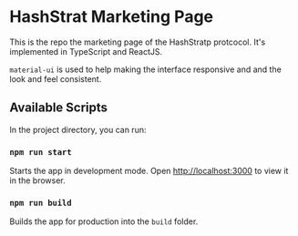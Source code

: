 # HashStrat Marketing Page

This is the repo the marketing page of the HashStratp protcocol. It's implemented in TypeScript and ReactJS.

`material-ui` is used to help making the interface responsive and and the look and feel consistent.


## Available Scripts

In the project directory, you can run:

### `npm run start`

Starts the app in development mode.
Open [http://localhost:3000](http://localhost:3000) to view it in the browser.


### `npm run build`

Builds the app for production into the `build` folder.

